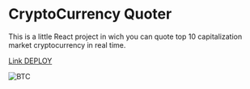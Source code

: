 <h1>CryptoCurrency Quoter</h1>

<p>This is a little React project in wich you can quote top 10 capitalization market cryptocurrency in real time.</p>

<a href="">Link DEPLOY </a>

<img src ="" alt="BTC"/>
